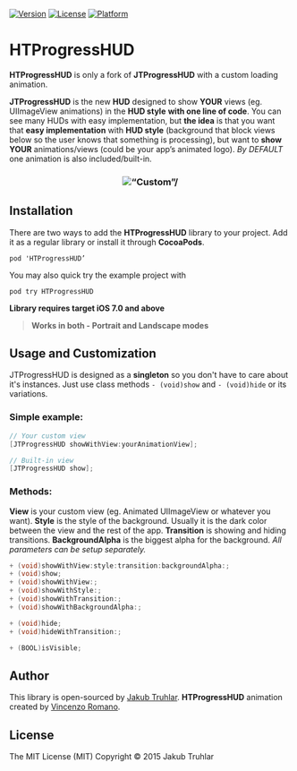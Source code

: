 [![Version](https://img.shields.io/cocoapods/v/HTProgressHUD.svg)](http://cocoapods.org/pods/HTProgressHUD)
[![License](https://img.shields.io/cocoapods/l/HTProgressHUD.svg)](http://cocoapods.org/pods/HTProgressHUD)
[![Platform](https://img.shields.io/cocoapods/p/HTProgressHUD.svg)](http://cocoapods.org/pods/HTProgressHUD)

# HTProgressHUD

**HTProgressHUD** is only a fork of **JTProgressHUD** with a custom loading animation.

**JTProgressHUD** is the new **HUD** designed to show **YOUR** views (eg. UIImageView animations) in the **HUD style** **with one line of code**. You can see many HUDs with easy implementation, but **the idea** is that you want that **easy implementation** with **HUD style** (background that block views below so the user knows that something is processing), but want to **show YOUR** animations/views (could be your app’s animated logo). *By DEFAULT* one animation is also included/built-in.

<h3 align="center">
  <img src="https://github.com/elchief84/JTProgressHUD/blob/master/Screens/preview.png" alt=“Custom”/>
</h3>


## Installation
There are two ways to add the **HTProgressHUD** library to your project. Add it as a regular library or install it through **CocoaPods**.

`pod 'HTProgressHUD’`

You may also quick try the example project with

`pod try HTProgressHUD`

**Library requires target iOS 7.0 and above**

> **Works in both - Portrait and Landscape modes**


## Usage and Customization

JTProgressHUD is designed as a **singleton** so you don't have to care about it's instances. Just use class methods `- (void)show` and `- (void)hide` or its variations.

### Simple example:
```objective-c
// Your custom view
[JTProgressHUD showWithView:yourAnimationView];

// Built-in view
[JTProgressHUD show];
```

### Methods:

**View** is your custom view (eg. Animated UIImageView or whatever you want). **Style** is the style of the background. Usually it is the dark color between the view and the rest of the app. **Transition** is showing and hiding transitions. **BackgroundAlpha** is the biggest alpha for the background. *All parameters can be setup separately.*

```objective-c
+ (void)showWithView:style:transition:backgroundAlpha:;
+ (void)show;
+ (void)showWithView:;
+ (void)showWithStyle:;
+ (void)showWithTransition:;
+ (void)showWithBackgroundAlpha:;

+ (void)hide;
+ (void)hideWithTransition:;

+ (BOOL)isVisible;
```

## Author
This library is open-sourced by [Jakub Truhlar](http://kubatruhlar.cz).
**HTProgressHUD** animation created by [Vincenzo Romano](https://www.enzoromano.eu). 

## License
The MIT License (MIT)
Copyright © 2015 Jakub Truhlar
